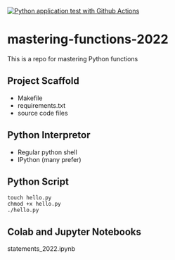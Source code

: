 [![Python application test with Github Actions](https://github.com/nogibjj/mastering-functions-2022/actions/workflows/main.yml/badge.svg)](https://github.com/nogibjj/mastering-functions-2022/actions/workflows/main.yml)

# mastering-functions-2022
This is a repo for mastering Python functions

## Project Scaffold

* Makefile
* requirements.txt
* source code files

## Python Interpretor

* Regular python shell
* IPython (many prefer)

## Python Script

```
touch hello.py
chmod +x hello.py 
./hello.py 
```

## Colab and Jupyter Notebooks

statements_2022.ipynb
